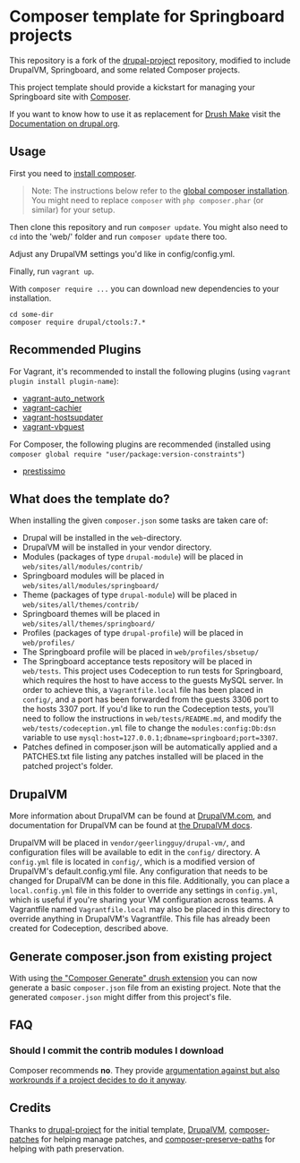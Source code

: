 # Composer template for Springboard projects

This repository is a fork of the [drupal-project](https://github.com/drupal-composer/drupal-project/tree/7.x)
repository, modified to include DrupalVM, Springboard, and some related Composer
projects.

This project template should provide a kickstart for managing your Springboard
site  with [Composer](https://getcomposer.org/).

If you want to know how to use it as replacement for
[Drush Make](https://github.com/drush-ops/drush/blob/master/docs/make.md) visit
the [Documentation on drupal.org](https://www.drupal.org/node/2471553).

## Usage

First you need to [install composer](https://getcomposer.org/doc/00-intro.md#installation-linux-unix-osx).

> Note: The instructions below refer to the [global composer installation](https://getcomposer.org/doc/00-intro.md#globally).
You might need to replace `composer` with `php composer.phar` (or similar) for your setup.

Then clone this repository and run `composer update`. You might also need to `cd` into the 'web/' folder and run `composer update` there too.

Adjust any DrupalVM settings you'd like in config/config.yml.

Finally, run `vagrant up`.

With `composer require ...` you can download new dependencies to your installation.

```
cd some-dir
composer require drupal/ctools:7.*
```

## Recommended Plugins

For Vagrant, it's recommended to install the following plugins (using
`vagrant plugin install plugin-name`):
- [vagrant-auto_network](https://github.com/oscar-stack/vagrant-auto_network)
- [vagrant-cachier](https://github.com/fgrehm/vagrant-cachier)
- [vagrant-hostsupdater](https://github.com/cogitatio/vagrant-hostsupdater)
- [vagrant-vbguest](https://github.com/dotless-de/vagrant-vbguest)

For Composer, the following plugins are recommended (installed using
`composer global require "user/package:version-constraints"`)
- [prestissimo](https://github.com/hirak/prestissimo)

## What does the template do?

When installing the given `composer.json` some tasks are taken care of:

* Drupal will be installed in the `web`-directory.
* DrupalVM will be installed in your vendor directory.
* Modules (packages of type `drupal-module`) will be placed in `web/sites/all/modules/contrib/`
* Springboard modules will be placed in `web/sites/all/modules/springboard/`
* Theme (packages of type `drupal-module`) will be placed in `web/sites/all/themes/contrib/`
* Springboard themes will be placed in `web/sites/all/themes/springboard/`
* Profiles (packages of type `drupal-profile`) will be placed in `web/profiles/`
* The Springboard profile will be placed in `web/profiles/sbsetup/`
* The Springboard acceptance tests repository will be placed in `web/tests`. This project uses Codeception to run tests for Springboard, which requires the host to have access to the guests MySQL server. In order to achieve this, a `Vagrantfile.local` file has been placed in `config/`, and a port has been forwarded from the guests 3306 port to the hosts 3307 port. If you'd like to run the Codeception tests, you'll need to follow the instructions in `web/tests/README.md`, and modify the `web/tests/codeception.yml` file to change the `modules:config:Db:dsn` variable to use `mysql:host=127.0.0.1;dbname=springboard;port=3307`.
* Patches defined in composer.json will be automatically applied and a PATCHES.txt file listing any patches installed will be placed in the patched project's folder.

## DrupalVM

More information about DrupalVM can be found at [DrupalVM.com](http://drupalvm.com/), and documentation for DrupalVM can be found at [the DrupalVM docs](http://docs.drupalvm.com/).

DrupalVM will be placed in `vendor/geerlingguy/drupal-vm/`, and configuration files will be available to edit in the `config/` directory. A `config.yml` file is located in `config/`, which is a modified version of DrupalVM's default.config.yml file. Any configuration that needs to be changed for DrupalVM can be done in this file. Additionally, you can place a `local.config.yml` file in this folder to override any settings in `config.yml`, which is useful if you're sharing your VM configuration across teams. A Vagrantfile named `Vagrantfile.local` may also be placed in this directory to override anything in DrupalVM's Vagrantfile. This file has already been created for Codeception, described above.

## Generate composer.json from existing project

With using [the "Composer Generate" drush extension](https://www.drupal.org/project/composer_generate)
you can now generate a basic `composer.json` file from an existing project. Note
that the generated `composer.json` might differ from this project's file.


## FAQ

### Should I commit the contrib modules I download

Composer recommends **no**. They provide [argumentation against but also workrounds if a project decides to do it anyway](https://getcomposer.org/doc/faqs/should-i-commit-the-dependencies-in-my-vendor-directory.md).

## Credits

Thanks to [drupal-project](https://github.com/drupal-composer/drupal-project/tree/7.x) for the initial template, [DrupalVM](https://www.drupalvm.com/), [composer-patches](https://github.com/cweagans/composer-patches) for helping manage patches, and [composer-preserve-paths](https://github.com/derhasi/composer-preserve-paths) for helping with path preservation.
